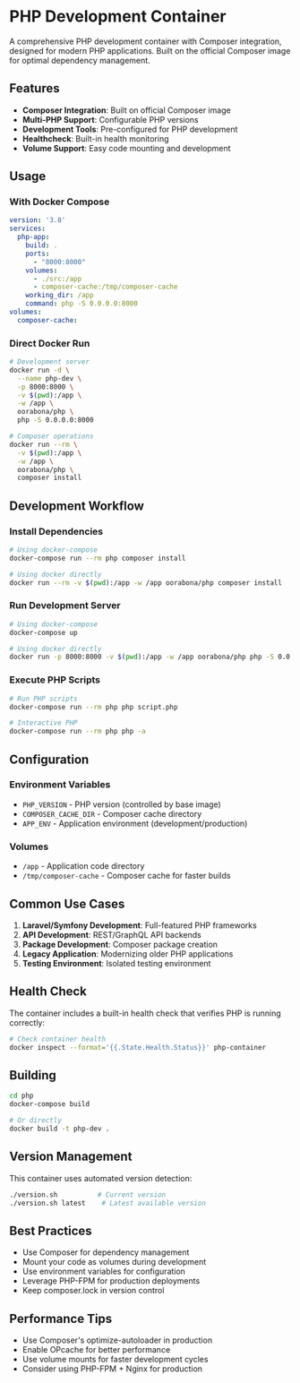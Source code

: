 # PHP Development Container

A comprehensive PHP development container with Composer integration, designed for modern PHP applications. Built on the official Composer image for optimal dependency management.

## Features

- **Composer Integration**: Built on official Composer image
- **Multi-PHP Support**: Configurable PHP versions
- **Development Tools**: Pre-configured for PHP development
- **Healthcheck**: Built-in health monitoring
- **Volume Support**: Easy code mounting and development

## Usage

### With Docker Compose

```yaml
version: '3.8'
services:
  php-app:
    build: .
    ports:
      - "8000:8000"
    volumes:
      - ./src:/app
      - composer-cache:/tmp/composer-cache
    working_dir: /app
    command: php -S 0.0.0.0:8000
volumes:
  composer-cache:
```

### Direct Docker Run

```bash
# Development server
docker run -d \
  --name php-dev \
  -p 8000:8000 \
  -v $(pwd):/app \
  -w /app \
  oorabona/php \
  php -S 0.0.0.0:8000

# Composer operations
docker run --rm \
  -v $(pwd):/app \
  -w /app \
  oorabona/php \
  composer install
```

## Development Workflow

### Install Dependencies

```bash
# Using docker-compose
docker-compose run --rm php composer install

# Using docker directly
docker run --rm -v $(pwd):/app -w /app oorabona/php composer install
```

### Run Development Server

```bash
# Using docker-compose
docker-compose up

# Using docker directly
docker run -p 8000:8000 -v $(pwd):/app -w /app oorabona/php php -S 0.0.0.0:8000
```

### Execute PHP Scripts

```bash
# Run PHP scripts
docker-compose run --rm php php script.php

# Interactive PHP
docker-compose run --rm php php -a
```

## Configuration

### Environment Variables

- `PHP_VERSION` - PHP version (controlled by base image)
- `COMPOSER_CACHE_DIR` - Composer cache directory
- `APP_ENV` - Application environment (development/production)

### Volumes

- `/app` - Application code directory
- `/tmp/composer-cache` - Composer cache for faster builds

## Common Use Cases

1. **Laravel/Symfony Development**: Full-featured PHP frameworks
2. **API Development**: REST/GraphQL API backends
3. **Package Development**: Composer package creation
4. **Legacy Application**: Modernizing older PHP applications
5. **Testing Environment**: Isolated testing environment

## Health Check

The container includes a built-in health check that verifies PHP is running correctly:

```bash
# Check container health
docker inspect --format='{{.State.Health.Status}}' php-container
```

## Building

```bash
cd php
docker-compose build

# Or directly
docker build -t php-dev .
```

## Version Management

This container uses automated version detection:

```bash
./version.sh          # Current version
./version.sh latest    # Latest available version
```

## Best Practices

- Use Composer for dependency management
- Mount your code as volumes during development
- Use environment variables for configuration
- Leverage PHP-FPM for production deployments
- Keep composer.lock in version control

## Performance Tips

- Use Composer's optimize-autoloader in production
- Enable OPcache for better performance
- Use volume mounts for faster development cycles
- Consider using PHP-FPM + Nginx for production
